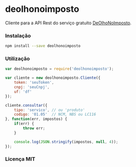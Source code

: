 # deolhonoimposto
Cliente para a API Rest do serviço gratuito [DeOlhoNoImposto](deolhonoimposto.ibpt.org.br).

### Instalação

```bash
npm install --save deolhonoimposto
```

### Utilização

```javascript
var deolhonoimposto = require('deolhonoimposto');

var cliente = new deolhonoimposto.Cliente({
    token: 'seuToken',
    cnpj: 'seuCnpj',
    uf: 'df'
});

cliente.consultar({
    tipo: 'servico', // ou 'produto'
    codigo: '01.05'  // NCM, NBS ou LC116
}, function(err, impostos) {
    if(err) {
        throw err;
    }

    console.log(JSON.stringify(impostos, null, 4));
});
```

### Licença MIT